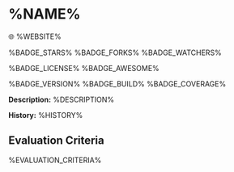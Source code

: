 # %NAME%

:globe_with_meridians: %WEBSITE%

%BADGE_STARS%
%BADGE_FORKS%
%BADGE_WATCHERS%

%BADGE_LICENSE%
%BADGE_AWESOME%

%BADGE_VERSION%
%BADGE_BUILD%
%BADGE_COVERAGE%

**Description:** %DESCRIPTION%

**History:** %HISTORY%

## Evaluation Criteria

%EVALUATION_CRITERIA%
